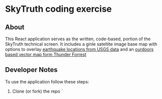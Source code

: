 # SkyTruth coding exercise

## About
This React application serves as the written, code-based, portion of the SkyTruth technical screen. It includes a ginle sateltite image base map with options to overlay [earthquake locations from USGS data](https://earthquake.usgs.gov/fdsnws/event/1/) and an [ourdoors based vector map form Thunder Forrest](https://www.thunderforest.com/)

## Developer Notes
To use the application follow these steps:
  1. Clone (or fork) the repo `